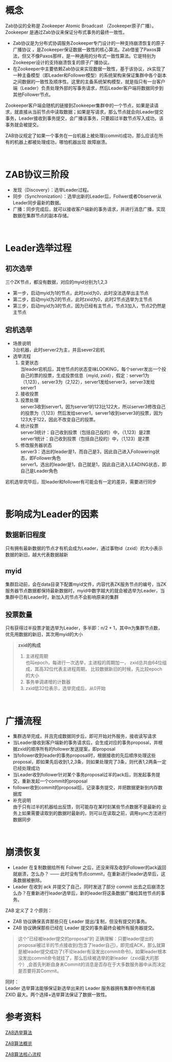 # 概念
Zab协议的全称是 Zookeeper Atomic Broadcast （Zookeeper原子广播）。Zookeeper 是通过Zab协议来保证分布式事务的最终一致性。
- Zab协议是为分布式协调服务Zookeeper专门设计的一种支持崩溃恢复的原子广播协议 ，是Zookeeper保证数据一致性的核心算法。Zab借鉴了Paxos算法，但又不像Paxos那样，是一种通用的分布式一致性算法。它是特别为Zookeeper设计的支持崩溃恢复的原子广播协议。
- 在Zookeeper中主要依赖Zab协议来实现数据一致性，基于该协议，zk实现了一种主备模型（即Leader和Follower模型）的系统架构来保证集群中各个副本之间数据的一致性及顺序性。这里的主备系统架构模型，就是指只有一台客户端（Leader）负责处理外部的写事务请求，然后Leader客户端将数据同步到其他Follower节点。

Zookeeper客户端会随机的链接到Zookeeper集群中的一个节点，如果是读请求，就直接从当前节点中读取数据；如果是写请求，那么节点就会向Leader提交事务，Leader接收到事务提交，会广播该事务，只要超过半数节点写入成功，该事务就会被提交。

ZAB协议规定了如果一个事务在一台机器上被处理(commit)成功，那么应该在所有的机器上都被处理成功，哪怕机器出现 故障崩溃。

<br>

# ZAB协议三阶段
- 发现（Discovery）：选举Leader过程。
- 同步（Synchronization）：选举出新的Leader后，Follwer或者Observer从Leader同步最新的数据。
- 广播：同步完成后，就可以接收客户端新的事务请求，并进行消息广播，实现数据在集群节点的副本存储。

<br>

# Leader选举过程
## 初次选举
 三个ZK节点，都没有数据，对应的myid分别为1,2,3
- 第一步，启动myid为1的节点，此时zxid为0，此时没法选举出主节点
- 第二步，启动myid为2的节点，此时zxid为0，此时2节点选举为主节点
- 第三步，启动myid为3的节点，因为已经有主节点，节点3加入，节点2仍然是主节点

## 宕机选举
- 场景说明<br>
3台机器，此时server2为主，并且sever2宕机
- 选举流程
    1. 变更状态<br>
    当leader宕机后，其他节点的状态变味LOOKING，每个server发出一个投自己的票的投票，生成投票信息（myid, zxid），假定：server1为（1,123），server3为（2,122），server1发给server3，server3发给server1
    2. 接收投票
    3. 投票处理<br>
    server3收到server1，因为server1的123比122大，所以server3修改自己的投票为（1,123）然后发给server1，server1收到server3的投票，因为123大于122，因此不改变自己的投票。
    4. 统计投票<br>
    server3统计：自己收到投票（包括自己投的）中，（1,123）是2票<br>
    server1统计：自己收到投票（包括自己投的）中，（1,123）是2票
    5. 修改服务器状态<br>
    server3：选出的leader是1，而自己是3，因此自己进入Followering状态，即Follower角色<br>
    server1，选出的leader是1，自己就是1，因此自己进入LEADING状态，即自己是Leader角色

宕机选举完毕后，现leader和follower有可能会有一定的差异，需要进行同步

<br>

# 影响成为Leader的因素
## 数据新旧程度
只有拥有最新数据的节点才有机会成为Leader，通过事物id（zxid）的大小表示数据的新旧，越大代表数据越新

## myid
集群启动前，会在data目录下配置myid文件，内容代表ZK服务节点的编号，当ZK服务器节点数据都保持最新数据时，myid中数字越大的就会被选举为Leader，当集群中已有Leader时，新加入的节点不会影响原来的集群

## 投票数量
只有获得过半投票才能选举为Leader，多半即：n/2 + 1，其中n为集群节点数，优先用数据的新旧，其次用myid的大小
> **zxid的构成**
>1. 主进程周期<br>
也叫epoch，每进行一次选举，主进程的周期加一，
zxid总共由64位组成，其高32位代表主进程周期，
比较数据新旧的时候，先比较epoch的大小
>2. 事务单调递增的计数器
>3. zxid低32位表示，选举完成后，从0开始

<br>

# 广播流程
- 集群选举完成，并且完成数据同步后，即可开始对外服务，接收读写请求
- 当Leader接收到客户端新的事务请求后，会生成对应的事务proposal，并根据zxid的顺序所有的follower发送提案，即proposal
- 当follower收到leader的事务proposal时，根据接收的先后顺序处理这些proposal，即如果先后收到1,2,3条，则如果处理完了3条，则代表1,2两条一定已经处理成功
- 当Leader收到follower针对某个事务proposal过半的ack后，则发起事务提交，重新发起一个commit的proposal
- follower收到commit的proposal后，记录事务提交，并把数据更新到内存数据库
- 补充说明<br>
由于只有过半的机器给出反馈，则可能存在某时刻某些节点数据不是最新的
业务上如果需要读取到的数据时最新的，则可以在读取之前，调用sync方法进行数据同步

<br>

# 崩溃恢复
- Leader 在复制数据给所有 Follwer 之后，还没来得及收到Follower的ack返回就崩溃，怎么办？ —— 此时没有节点commit，在重新进行leader选举后，这条数据被删除。
- Leader 在收到 ack 并提交了自己，同时发送了部分 commit 出去之后崩溃怎么办？在重新进行leader选举后，新的leader将这条数据广播给其他节点的事务。

ZAB 定义了 2 个原则：
- ZAB 协议确保丢弃那些只在 Leader 提出/复制，但没有提交的事务。
- ZAB 协议确保那些已经在 Leader 提交的事务最终会被所有服务器提交。
>这个“已经被leader提交的proposal”的 正确理解：只要leader提出的proposal被过半的节点接收到(包含了leader自己)，即完成ACK，那么就算是被leader提交成功了(不论leader有没发出commit命令)，如果leader根本没发出commit命令就挂了，那么后续被选举的新leader（zxid最大的那个）,会首先判断自身未Commit的消息是否存在于大多数服务器中从而决定是否要将其Commit。

同时：<br>
Leader 选举算法能够保证新选举出来的 Leader 服务器拥有集群中所有机器 ZXID 最大。两个选择+选举算法保证了数据一致性。

# 参考资料
[ZAB选举算法](https://blog.csdn.net/iflink/article/details/122389618)

[ZAB算法概览](https://www.jianshu.com/p/af69f59565f0)

[ZAB算法核心流程](https://www.jianshu.com/p/672ce06b8b8d)